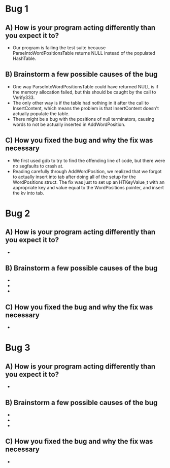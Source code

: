# Bug 1

## A) How is your program acting differently than you expect it to?
- Our program is failing the test suite because ParseIntoWordPositionsTable
  returns NULL instead of the populated HashTable.

## B) Brainstorm a few possible causes of the bug
- One way ParseIntoWordPositionsTable could have returned NULL is if the memory
  allocation failed, but this should be caught by the call to Verify333.
- The only other way is if the table had nothing in it after the call to
  InsertContent, which means the problem is that InsertContent doesn't
  actually populate the table.
- There might be a bug with the positions of null terminators, causing words
  to not be actually inserted in AddWordPosition.

## C) How you fixed the bug and why the fix was necessary
- We first used gdb to try to find the offending line of code, but there were
  no segfaults to crash at.
- Reading carefully through AddWordPosition, we realized that we forgot to
  actually insert into tab after doing all of the setup for the WordPositions
  struct. The fix was just to set up an HTKeyValue_t with an appropriate key
  and value equal to the WordPositions pointer, and insert the kv into tab.


# Bug 2

## A) How is your program acting differently than you expect it to?
- 

## B) Brainstorm a few possible causes of the bug
- 
- 
- 

## C) How you fixed the bug and why the fix was necessary
- 


# Bug 3

## A) How is your program acting differently than you expect it to?
- 

## B) Brainstorm a few possible causes of the bug
- 
- 
- 

## C) How you fixed the bug and why the fix was necessary
- 
